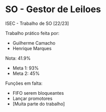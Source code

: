 # SO - Gestor de Leiloes
ISEC - Trabalho de SO [22/23] 

Trabalho prático feita por: 
- Guilherme Camacho
- Henrique Marques

Nota: 41.9%
- Meta 1: 93%
- Meta 2: 45%

Funções em falta:
- FIFO serem bloqueantes
- Lançar promotores
- [Muita parte do trabalho]

